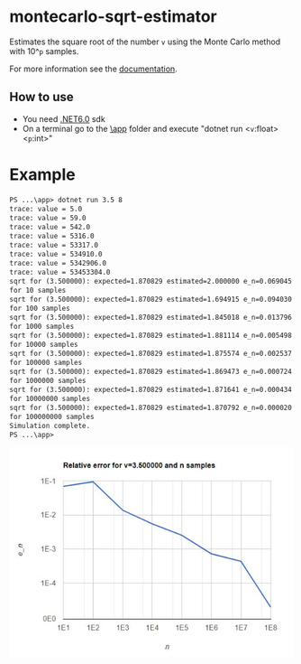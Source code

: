 # montecarlo-sqrt-estimator
Estimates the square root of the number `v` using the Monte Carlo method with 10^`p` samples.

For more information see the [documentation](./docs/mc_sqrt.pdf).

## How to use
- You need [.NET6.0](https://dotnet.microsoft.com/en-us/download/dotnet/6.0) sdk
- On a terminal go to the [\app](/app) folder and execute "dotnet run \<`v`:float\> \<`p`:int\>"
# Example

```
PS ...\app> dotnet run 3.5 8
trace: value = 5.0
trace: value = 59.0
trace: value = 542.0
trace: value = 5316.0
trace: value = 53317.0
trace: value = 534910.0
trace: value = 5342906.0
trace: value = 53453304.0
sqrt for (3.500000): expected=1.870829 estimated=2.000000 e_n=0.069045 for 10 samples
sqrt for (3.500000): expected=1.870829 estimated=1.694915 e_n=0.094030 for 100 samples
sqrt for (3.500000): expected=1.870829 estimated=1.845018 e_n=0.013796 for 1000 samples
sqrt for (3.500000): expected=1.870829 estimated=1.881114 e_n=0.005498 for 10000 samples
sqrt for (3.500000): expected=1.870829 estimated=1.875574 e_n=0.002537 for 100000 samples
sqrt for (3.500000): expected=1.870829 estimated=1.869473 e_n=0.000724 for 1000000 samples
sqrt for (3.500000): expected=1.870829 estimated=1.871641 e_n=0.000434 for 10000000 samples
sqrt for (3.500000): expected=1.870829 estimated=1.870792 e_n=0.000020 for 100000000 samples
Simulation complete.
PS ...\app>
```
![Relative error for v=3.5](/docs/error-3_5_8.JPG)
